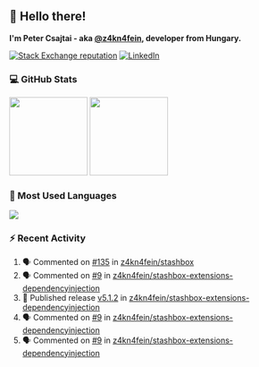## 👋 Hello there!

**I'm Peter Csajtai - aka [@z4kn4fein](https://github.com/z4kn4fein), developer from Hungary.**

[![Stack Exchange reputation](https://img.shields.io/stackexchange/stackoverflow/r/8700582?color=orange&label=reputation&logo=stackoverflow&style=for-the-badge)](https://stackoverflow.com/users/8700582)
[![LinkedIn](https://img.shields.io/badge/linkedin-%230077B5.svg?style=for-the-badge&logo=linkedin&logoColor=white)](https://www.linkedin.com/in/csajtai-p%C3%A9ter-45395341/)

### 💻 GitHub Stats

<div>
  <img height="140px" src="https://github-readme-stats-pcsajtai.vercel.app/api?username=z4kn4fein&show_icons=true&hide_border=true&count_private=true&custom_title=Stats&theme=dracula&line_height=24&hide_title=true">
  <img height="140px" src="https://streak-stats.demolab.com?user=z4kn4fein&theme=dracula&hide_border=true">
  
</div>

### :toolbox: Most Used Languages

<img src="https://github-readme-stats-pcsajtai.vercel.app/api/top-langs/?username=z4kn4fein&theme=dracula&hide_border=true&layout=compact&langs_count=8&hide_title=true">

### :zap: Recent Activity

<!--START_SECTION:activity-->
1. 🗣 Commented on [#135](https://github.com/z4kn4fein/stashbox/issues/135) in [z4kn4fein/stashbox](https://github.com/z4kn4fein/stashbox)
2. 🗣 Commented on [#9](https://github.com/z4kn4fein/stashbox-extensions-dependencyinjection/issues/9) in [z4kn4fein/stashbox-extensions-dependencyinjection](https://github.com/z4kn4fein/stashbox-extensions-dependencyinjection)
3. 🚀 Published release [v5.1.2](https://github.com/v5.1.2) in [z4kn4fein/stashbox-extensions-dependencyinjection](https://github.com/z4kn4fein/stashbox-extensions-dependencyinjection)
4. 🗣 Commented on [#9](https://github.com/z4kn4fein/stashbox-extensions-dependencyinjection/issues/9) in [z4kn4fein/stashbox-extensions-dependencyinjection](https://github.com/z4kn4fein/stashbox-extensions-dependencyinjection)
5. 🗣 Commented on [#9](https://github.com/z4kn4fein/stashbox-extensions-dependencyinjection/issues/9) in [z4kn4fein/stashbox-extensions-dependencyinjection](https://github.com/z4kn4fein/stashbox-extensions-dependencyinjection)
<!--END_SECTION:activity-->
